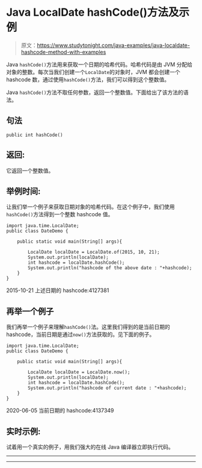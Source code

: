 # Java LocalDate hashCode()方法及示例

> 原文：<https://www.studytonight.com/java-examples/java-localdate-hashcode-method-with-examples>

Java `hashCode()`方法用来获取一个日期的哈希代码。哈希代码是由 JVM 分配给对象的整数。每次当我们创建一个`LocalDate`的对象时，JVM 都会创建一个 hashcode 数，通过使用`hashCode()`方法，我们可以得到这个整数值。

Java `hashCode()`方法不取任何参数，返回一个整数值。下面给出了该方法的语法。

## 句法

```
public int hashCode()
```

## 返回:

它返回一个整数值。

## 举例时间:

让我们举一个例子来获取日期对象的哈希代码。在这个例子中，我们使用`hashCode()`方法得到一个整数 hashcode 值。

```
import java.time.LocalDate; 
public class DateDemo {

	public static void main(String[] args){  

		LocalDate localDate = LocalDate.of(2015, 10, 21);
		System.out.println(localDate);
		int hashcode = localDate.hashCode();
		System.out.println("hashcode of the above date : "+hashcode);
	}
}
```

2015-10-21
上述日期的 hashcode:4127381

## 再举一个例子

我们再举一个例子来理解`hashCode()`法。这里我们得到的是当前日期的 hashcode，当前日期是通过`now()`方法获取的。见下面的例子。

```
import java.time.LocalDate; 
public class DateDemo {

	public static void main(String[] args){  

		LocalDate localDate = LocalDate.now();
		System.out.println(localDate);
		int hashcode = localDate.hashCode();
		System.out.println("hashcode of current date : "+hashcode);
	}
}
```

2020-06-05
当前日期的 hashcode:4137349

## 实时示例:

试着用一个真实的例子，用我们强大的在线 Java 编译器立即执行代码。

* * *

* * *